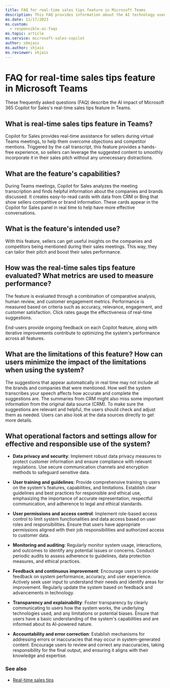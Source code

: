 ```yaml
---
title: FAQ for real-time sales tips feature in Microsoft Teams
description: This FAQ provides information about the AI technology used in the real-time sales tips feature in Microsoft 365 Copilot for Sales, along with key considerations and details about how AI is used, how it was tested and evaluated, and any specific limitations.
ms.date: 11/17/2023
ms.custom: 
  - responsible-ai-faqs
ms.topic: article
ms.service: microsoft-sales-copilot
author: sbmjais
ms.author: shjais
ms.reviewer: shjais
---
```


# FAQ for real-time sales tips feature in Microsoft Teams

These frequently asked questions (FAQ) describe the AI impact of Microsoft 365 Copilot for Sales's real-time sales tips feature in Teams.

## What is real-time sales tips feature in Teams? 

Copilot for Sales provides real-time assistance for sellers during virtual Teams meetings, to help them overcome objections and competitor mentions. Triggered by the call transcript, this feature provides a hands-free experience, so sellers can leverage the suggested content to smoothly incorporate it in their sales pitch without any unnecessary distractions. 

## What are the feature's capabilities? 

During Teams meetings, Copilot for Sales analyzes the meeting transcription and finds helpful information about the companies and brands discussed. It creates easy-to-read cards with data from CRM or Bing that show sellers competitive or brand information. These cards appear in the Copilot for Sales panel in real time to help have more effective conversations.

## What is the feature's intended use? 

With this feature, sellers can get useful insights on the companies and competitors being mentioned during their sales meetings. This way, they can tailor their pitch and boost their sales performance.

## How was the real-time sales tips feature evaluated? What metrics are used to measure performance? 

The feature is evaluated through a combination of comparative analysis, human review, and customer engagement metrics. Performance is measured based on criteria such as accuracy, relevance, engagement, and customer satisfaction. Click rates gauge the effectiveness of real-time suggestions. 

End-users provide ongoing feedback on each Copilot feature, along with iterative improvements contribute to optimizing the system's performance across all features.

## What are the limitations of this feature? How can users minimize the impact of the limitations when using the system? 

The suggestions that appear automatically in real time may not include all the brands and companies that were mentioned. How well the system transcribes your speech affects how accurate and complete the suggestions are. The summaries from CRM might also miss some important information from the original data source (CRM). To make sure the suggestions are relevant and helpful, the users should check and adjust them as needed. Users can also look at the data sources directly to get more details. 

## What operational factors and settings allow for effective and responsible use of the system?

- **Data privacy and security**: Implement robust data privacy measures to protect customer information and ensure compliance with relevant regulations. Use secure communication channels and encryption methods to safeguard sensitive data.

- **User training and guidelines**: Provide comprehensive training to users on the system's features, capabilities, and limitations. Establish clear guidelines and best practices for responsible and ethical use, emphasizing the importance of accurate representation, respectful communication, and adherence to legal and ethical standards.

- **User permissions and access control**: Implement role-based access control to limit system functionalities and data access based on user roles and responsibilities. Ensure that users have appropriate permissions aligned with their job responsibilities and authorized access to customer data.

- **Monitoring and auditing**: Regularly monitor system usage, interactions, and outcomes to identify any potential issues or concerns. Conduct periodic audits to assess adherence to guidelines, data protection measures, and ethical practices.

- **Feedback and continuous improvement**: Encourage users to provide feedback on system performance, accuracy, and user experience. Actively seek user input to understand their needs and identify areas for improvement. Regularly update the system based on feedback and advancements in technology.

- **Transparency and explainability**: Foster transparency by clearly communicating to users how the system works, the underlying technologies used, and any limitations or potential biases. Ensure that users have a basic understanding of the system's capabilities and are informed about its AI-powered nature.

- **Accountability and error correction**: Establish mechanisms for addressing errors or inaccuracies that may occur in system-generated content. Encourage users to review and correct any inaccuracies, taking responsibility for the final output, and ensuring it aligns with their knowledge and expertise.

### See also

- [Real-time sales tips](use-sales-copilot-app-during-meeting.md#view-real-time-sales-tips)